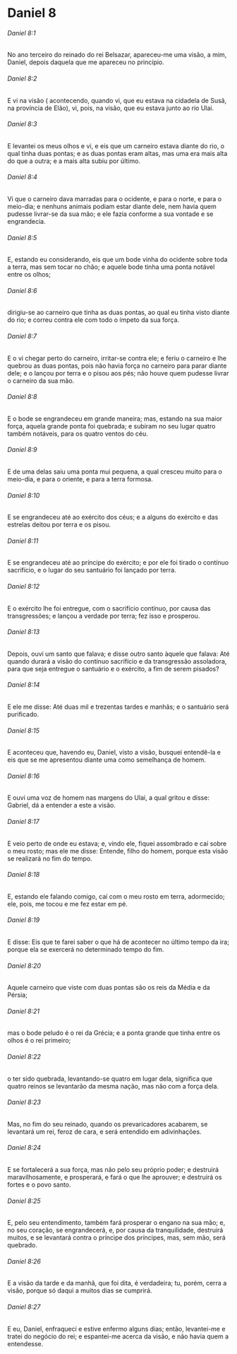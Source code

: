 # Daniel 8

###### Daniel 8:1

No ano terceiro do reinado do rei Belsazar, apareceu-me uma visão, a mim, Daniel, depois daquela que me apareceu no princípio.

###### Daniel 8:2

E vi na visão ( acontecendo, quando vi, que eu estava na cidadela de Susã, na província de Elão), vi, pois, na visão, que eu estava junto ao rio Ulai.

###### Daniel 8:3

E levantei os meus olhos e vi, e eis que um carneiro estava diante do rio, o qual tinha duas pontas; e as duas pontas eram altas, mas uma era mais alta do que a outra; e a mais alta subiu por último.

###### Daniel 8:4

Vi que o carneiro dava marradas para o ocidente, e para o norte, e para o meio-dia; e nenhuns animais podiam estar diante dele, nem havia quem pudesse livrar-se da sua mão; e ele fazia conforme a sua vontade e se engrandecia.

###### Daniel 8:5

E, estando eu considerando, eis que um bode vinha do ocidente sobre toda a terra, mas sem tocar no chão; e aquele bode tinha uma ponta notável entre os olhos;

###### Daniel 8:6

dirigiu-se ao carneiro que tinha as duas pontas, ao qual eu tinha visto diante do rio; e correu contra ele com todo o ímpeto da sua força.

###### Daniel 8:7

E o vi chegar perto do carneiro, irritar-se contra ele; e feriu o carneiro e lhe quebrou as duas pontas, pois não havia força no carneiro para parar diante dele; e o lançou por terra e o pisou aos pés; não houve quem pudesse livrar o carneiro da sua mão.

###### Daniel 8:8

E o bode se engrandeceu em grande maneira; mas, estando na sua maior força, aquela grande ponta foi quebrada; e subiram no seu lugar quatro também notáveis, para os quatro ventos do céu.

###### Daniel 8:9

E de uma delas saiu uma ponta mui pequena, a qual cresceu muito para o meio-dia, e para o oriente, e para a terra formosa.

###### Daniel 8:10

E se engrandeceu até ao exército dos céus; e a alguns do exército e das estrelas deitou por terra e os pisou.

###### Daniel 8:11

E se engrandeceu até ao príncipe do exército; e por ele foi tirado o contínuo sacrifício, e o lugar do seu santuário foi lançado por terra.

###### Daniel 8:12

E o exército lhe foi entregue, com o sacrifício contínuo, por causa das transgressões; e lançou a verdade por terra; fez isso e prosperou.

###### Daniel 8:13

Depois, ouvi um santo que falava; e disse outro santo àquele que falava: Até quando durará a visão do contínuo sacrifício e da transgressão assoladora, para que seja entregue o santuário e o exército, a fim de serem pisados?

###### Daniel 8:14

E ele me disse: Até duas mil e trezentas tardes e manhãs; e o santuário será purificado.

###### Daniel 8:15

E aconteceu que, havendo eu, Daniel, visto a visão, busquei entendê-la e eis que se me apresentou diante uma como semelhança de homem.

###### Daniel 8:16

E ouvi uma voz de homem nas margens do Ulai, a qual gritou e disse: Gabriel, dá a entender a este a visão.

###### Daniel 8:17

E veio perto de onde eu estava; e, vindo ele, fiquei assombrado e caí sobre o meu rosto; mas ele me disse: Entende, filho do homem, porque esta visão se realizará no fim do tempo.

###### Daniel 8:18

E, estando ele falando comigo, caí com o meu rosto em terra, adormecido; ele, pois, me tocou e me fez estar em pé.

###### Daniel 8:19

E disse: Eis que te farei saber o que há de acontecer no último tempo da ira; porque ela se exercerá no determinado tempo do fim.

###### Daniel 8:20

Aquele carneiro que viste com duas pontas são os reis da Média e da Pérsia;

###### Daniel 8:21

mas o bode peludo é o rei da Grécia; e a ponta grande que tinha entre os olhos é o rei primeiro;

###### Daniel 8:22

o ter sido quebrada, levantando-se quatro em lugar dela, significa que quatro reinos se levantarão da mesma nação, mas não com a força dela.

###### Daniel 8:23

Mas, no fim do seu reinado, quando os prevaricadores acabarem, se levantará um rei, feroz de cara, e será entendido em adivinhações.

###### Daniel 8:24

E se fortalecerá a sua força, mas não pelo seu próprio poder; e destruirá maravilhosamente, e prosperará, e fará o que lhe aprouver; e destruirá os fortes e o povo santo.

###### Daniel 8:25

E, pelo seu entendimento, também fará prosperar o engano na sua mão; e, no seu coração, se engrandecerá, e, por causa da tranquilidade, destruirá muitos, e se levantará contra o príncipe dos príncipes, mas, sem mão, será quebrado.

###### Daniel 8:26

E a visão da tarde e da manhã, que foi dita, é verdadeira; tu, porém, cerra a visão, porque só daqui a muitos dias se cumprirá.

###### Daniel 8:27

E eu, Daniel, enfraqueci e estive enfermo alguns dias; então, levantei-me e tratei do negócio do rei; e espantei-me acerca da visão, e não havia quem a entendesse.

